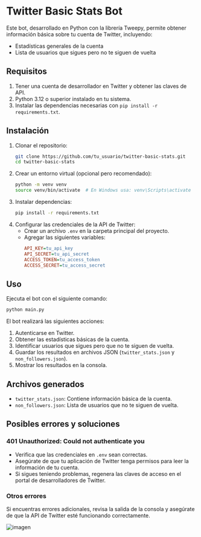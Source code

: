 # Twitter Basic Stats Bot

Este bot, desarrollado en Python con la librería Tweepy, permite obtener información básica sobre tu cuenta de Twitter, incluyendo:

- Estadísticas generales de la cuenta
- Lista de usuarios que sigues pero no te siguen de vuelta

## Requisitos

1. Tener una cuenta de desarrollador en Twitter y obtener las claves de API.
2. Python 3.12 o superior instalado en tu sistema.
3. Instalar las dependencias necesarias con `pip install -r requirements.txt`.

## Instalación

1. Clonar el repositorio:
   ```bash
   git clone https://github.com/tu_usuario/twitter-basic-stats.git
   cd twitter-basic-stats
   ```
2. Crear un entorno virtual (opcional pero recomendado):
   ```bash
   python -m venv venv
   source venv/bin/activate  # En Windows usa: venv\Scripts\activate
   ```
3. Instalar dependencias:
   ```bash
   pip install -r requirements.txt
   ```
4. Configurar las credenciales de la API de Twitter:
   - Crear un archivo `.env` en la carpeta principal del proyecto.
   - Agregar las siguientes variables:
     ```ini
     API_KEY=tu_api_key
     API_SECRET=tu_api_secret
     ACCESS_TOKEN=tu_access_token
     ACCESS_SECRET=tu_access_secret
     ```

## Uso

Ejecuta el bot con el siguiente comando:

```bash
python main.py
```

El bot realizará las siguientes acciones:

1. Autenticarse en Twitter.
2. Obtener las estadísticas básicas de la cuenta.
3. Identificar usuarios que sigues pero que no te siguen de vuelta.
4. Guardar los resultados en archivos JSON (`twitter_stats.json` y `non_followers.json`).
5. Mostrar los resultados en la consola.

## Archivos generados

- `twitter_stats.json`: Contiene información básica de la cuenta.
- `non_followers.json`: Lista de usuarios que no te siguen de vuelta.

## Posibles errores y soluciones

### 401 Unauthorized: Could not authenticate you

- Verifica que las credenciales en `.env` sean correctas.
- Asegúrate de que tu aplicación de Twitter tenga permisos para leer la información de tu cuenta.
- Si sigues teniendo problemas, regenera las claves de acceso en el portal de desarrolladores de Twitter.

### Otros errores

Si encuentras errores adicionales, revisa la salida de la consola y asegúrate de que la API de Twitter esté funcionando correctamente.

![imagen](https://github.com/user-attachments/assets/8bd15b53-cd21-44f6-b138-1dbef231a704)

